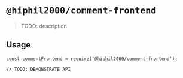 # `@hiphil2000/comment-frontend`

> TODO: description

## Usage

```
const commentFrontend = require('@hiphil2000/comment-frontend');

// TODO: DEMONSTRATE API
```

